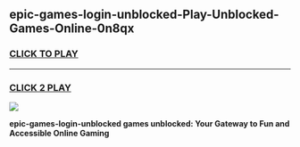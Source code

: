 
## epic-games-login-unblocked-Play-Unblocked-Games-Online-0n8qx
<h3>
<a href="https://premium76.site?title=epic-games-login-unblocked&ref=24A">CLICK TO PLAY</a></h3>
<hr>

<h3>
<a href="https://premium76.site?title=epic-games-login-unblocked&ref=24A">CLICK 2 PLAY</a>
  
</h3>

<a href="https://premium76.site?title=epic-games-login-unblocked&ref=24A"><img src="https://clearcache.store/games.png"></a>


**epic-games-login-unblocked games unblocked: Your Gateway to Fun and Accessible Online Gaming**
